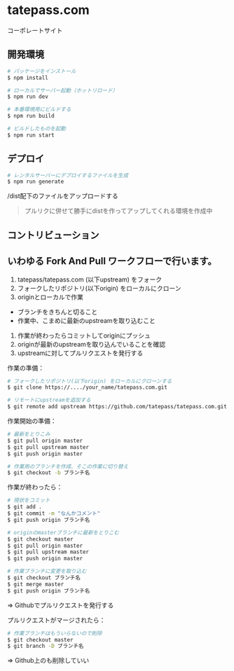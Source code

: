 # tatepass.com
コーポレートサイト

## 開発環境

``` bash
# パッケージをインストール
$ npm install

# ローカルでサーバー起動（ホットリロード）
$ npm run dev

# 本番環境用にビルドする
$ npm run build

# ビルドしたものを起動
$ npm run start
```

## デプロイ

``` bash
# レンタルサーバーにデプロイするファイルを生成
$ npm run generate
```
/dist配下のファイルをアップロードする  
> プルリクに併せて勝手にdistを作ってアップしてくれる環境を作成中

## コントリビューション
**いわゆる Fork And Pull ワークフローで行います。**
----

1. tatepass/tatepass.com (以下upstream) をフォーク
1. フォークしたリポジトリ(以下origin) をローカルにクローン
1. originとローカルで作業
  - ブランチをきちんと切ること
  - 作業中、こまめに最新のupstreamを取り込むこと
1. 作業が終わったらコミットしてoriginにプッシュ
1. originが最新のupstreamを取り込んでいることを確認
1. upstreamに対してプルリクエストを発行する

作業の準備：
``` bash
# フォークしたリポジトリ(以下origin) をローカルにクローンする
$ git clone https://..../your_name/tatepass.com.git

# リモートにupstreamを追加する
$ git remote add upstream https://github.com/tatepass/tatepass.com.git
```

作業開始の準備：
``` bash
# 最新をとりこみ
$ git pull origin master
$ git pull upstream master
$ git push origin master

# 作業用のブランチを作成、そこの作業に切り替え
$ git checkout -b ブランチ名 
```

作業が終わったら：
``` bash
# 現状をコミット
$ git add .
$ git commit -m "なんかコメント"
$ git push origin ブランチ名

# originのmasterブランチに最新をとりこむ
$ git checkout master
$ git pull origin master
$ git pull upstream master
$ git push origin master

# 作業ブランチに変更を取り込む
$ git checkout ブランチ名
$ git merge master
$ git push origin ブランチ名
```
=> Githubでプルリクエストを発行する  
  
プルリクエストがマージされたら：
``` bash
# 作業ブランチはもういらないので削除
$ git checkout master
$ git branch -D ブランチ名
```
=> Github上のも削除していい
